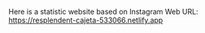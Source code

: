 Here is a statistic website based on Instagram 
Web URL:
https://resplendent-cajeta-533066.netlify.app
